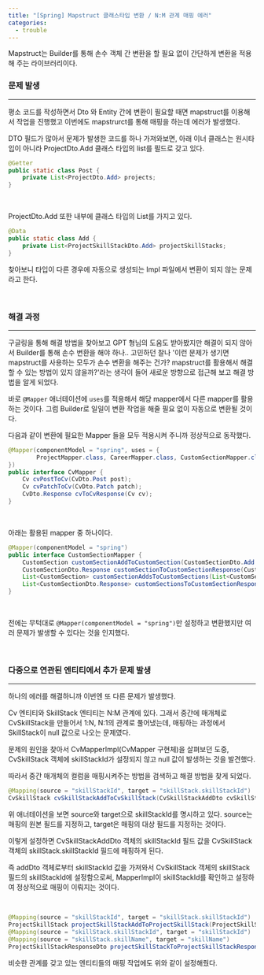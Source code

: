 ```yaml
---
title: "[Spring] Mapstruct 클래스타입 변환 / N:M 관계 매핑 에러"
categories:
  - trouble
---
```


Mapstruct는 Builder를 통해 손수 객체 간 변환을 할 필요 없이 간단하게 변환을 적용해 주는 라이브러리이다.

### 문제 발생

---

평소 코드를 작성하면서 Dto 와 Entity 간에 변환이 필요할 때면 mapstruct를 이용해서 작업을 진행했고 이번에도 mapstrurct를 통해 매핑을 하는데 에러가 발생했다.

DTO 필드가 많아서 문제가 발생한 코드를 하나 가져와보면, 아래 이너 클래스는 원시타입이 아니라 ProjectDto.Add 클래스 타입의 list를 필드로 갖고 있다.

```java
@Getter
public static class Post {
    private List<ProjectDto.Add> projects;
}
```

<br>

ProjectDto.Add 또한 내부에 클래스 타입의 List를 가지고 있다.

```java
@Data
public static class Add {
    private List<ProjectSkillStackDto.Add> projectSkillStacks;
}
```

찾아보니 타입이 다른 경우에 자동으로 생성되는 Impl 파일에서 변환이 되지 않는 문제라고 한다.

<br>

### 해결 과정

---

구글링을 통해 해결 방법을 찾아보고 GPT 형님의 도움도 받아봤지만 해결이 되지 않아서 Builder를 통해 손수 변환을 해야 하나.. 고민하던 찰나 '이런 문제가 생기면 mapstruct를 사용하는 모두가 손수 변환을 해주는 건가? mapstruct를 활용해서 해결할 수 있는 방법이 있지 않을까?'라는 생각이 들어 새로운 방향으로 접근해 보고 해결 방법을 알게 되었다.

바로 `@Mapper` 애너테이션에 `uses`를 적용해서 해당 mapper에서 다른 mapper를 활용하는 것이다. 그럼 Builder로 일일이 변환 작업을 해줄 필요 없이 자동으로 변환될 것이다.

다음과 같이 변환에 필요한 Mapper 들을 모두 적용시켜 주니까 정상적으로 동작했다.

```java
@Mapper(componentModel = "spring", uses = {
        ProjectMapper.class, CareerMapper.class, CustomSectionMapper.class
})
public interface CvMapper {
    Cv cvPostToCv(CvDto.Post post);
    Cv cvPatchToCv(CvDto.Patch patch);
    CvDto.Response cvToCvResponse(Cv cv);
}
```

<br>

아래는 활용된 mapper 중 하나이다.

```java
@Mapper(componentModel = "spring")
public interface CustomSectionMapper {
    CustomSection customSectionAddToCustomSection(CustomSectionDto.Add customSectionAdd);
    CustomSectionDto.Response customSectionToCustomSectionResponse(CustomSection customSection);
    List<CustomSection> customSectionAddsToCustomSections(List<CustomSectionDto.Add> customSectionAdds);
    List<CustomSectionDto.Response> customSectionsToCustomSectionResponses(List<CustomSection> customSections);
}
```

<br>

전에는 무턱대로 `@Mapper(componentModel = "spring")`만 설정하고 변환했지만 여러 문제가 발생할 수 있다는 것을 인지했다.

<br>

### 다중으로 연관된 엔티티에서 추가 문제 발생

---

하나의 에러를 해결하니까 이번엔 또 다른 문제가 발생했다.

Cv 엔티티와 SkillStack 엔티티는 N:M 관계에 있다. 그래서 중간에 매개체로 CvSkillStack을 만들어서 1:N, N:1의 관계로 풀어냈는데, 매핑하는 과정에서 SkillStack이 null 값으로 나오는 문제였다.

문제의 원인을 찾아서 CvMapperImpl(CvMapper 구현체)을 살펴보던 도중, CvSkillStack 객체에 skillStackId가 설정되지 않고 null 값이 발생하는 것을 발견했다.

따라서 중간 매개체의 컬럼을 매핑시켜주는 방법을 검색하고 해결 방법을 찾게 되었다.

```java
@Mapping(source = "skillStackId", target = "skillStack.skillStackId")
CvSkillStack cvSkillStackAddToCvSkillStack(CvSkillStackAddDto cvSkillStackAdd);
```

위 애너테이션을 보면 source와 target으로 skillStackId를 명시하고 있다. source는 매핑의 원본 필드를 지정하고, target은 매핑의 대상 필드를 지정하는 것이다.

이렇게 설정하면 CvSkillStackAddDto 객체의 skillStackId 필드 값을 CvSkillStack 객체의 skillStack.skillStackId 필드에 매핑하게 된다.

즉 addDto 객체로부터 skillStackId 값을 가져와서 CvSkillStack 객체의 skillStack 필드의 skillStackId에 설정함으로써, MapperImpl이 skillStackId를 확인하고 설정하여 정상적으로 매핑이 이뤄지는 것이다.

<br>

```java
@Mapping(source = "skillStackId", target = "skillStack.skillStackId")
ProjectSkillStack projectSkillStackAddToProjectSkillStack(ProjectSkillStackAddDto projectSkillStackAdd);
@Mapping(source = "skillStack.skillStackId", target = "skillStackId")
@Mapping(source = "skillStack.skillName", target = "skillName")
ProjectSkillStackResponseDto projectSkillStackToProjectSkillStackResponse(ProjectSkillStack projectSkillStack);
```

비슷한 관계를 갖고 있는 엔티티들의 매핑 작업에도 위와 같이 설정해줬다.
